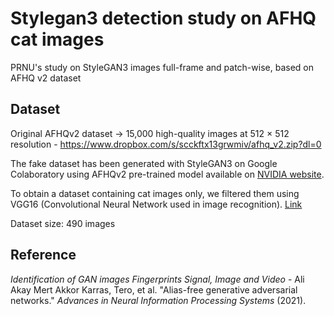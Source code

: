 # Stylegan3 detection study on AFHQ cat images
PRNU's study on StyleGAN3 images full-frame and patch-wise, based on AFHQ v2 dataset

## Dataset
Original AFHQv2 dataset → 15,000 high-quality images at 512 × 512 resolution - https://www.dropbox.com/s/scckftx13grwmiv/afhq_v2.zip?dl=0

The fake dataset has been generated with StyleGAN3 on Google Colaboratory using AFHQv2 pre-trained model available on [NVIDIA website](https://catalog.ngc.nvidia.com/orgs/nvidia/teams/research/models/stylegan3).

To obtain a dataset containing cat images only, we filtered them using VGG16 (Convolutional Neural Network used in image recognition). [Link](https://github.com/anqitu/What-animal-are-you) 

Dataset size: 490 images

## Reference
_Identification of GAN images Fingerprints
Signal, Image and Video_ - Ali Akay Mert Akkor
Karras, Tero, et al. "Alias-free generative adversarial networks." _Advances in Neural Information Processing Systems_ (2021).
